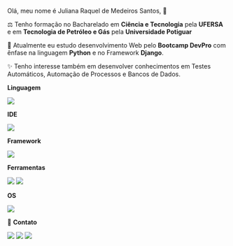 



Olá, meu nome é Juliana Raquel de Medeiros Santos, 👋

⚖ Tenho formação no Bacharelado em **Ciência e Tecnologia** pela **UFERSA** e em **Tecnologia de Petróleo e Gás** pela **Universidade Potiguar**

🧧 Atualmente eu estudo desenvolvimento Web pelo **Bootcamp DevPro** com ênfase na linguagem **Python** e no Framework **Django**.

✨ Tenho interesse também em desenvolver conhecimentos em Testes Automáticos, Automação de Processos e Bancos de Dados.

**Linguagem**

<img src="https://img.shields.io/badge/Python-14354C?style=for-the-badge&logo=python&logoColor=white"></a>

**IDE**

<img src="https://img.shields.io/badge/PyCharm-000000.svg?&style=for-the-badge&logo=PyCharm&logoColor=white"></a>

**Framework**

<img src="https://img.shields.io/badge/Django-092E20?style=for-the-badge&logo=django&logoColor=white"></a>

**Ferramentas**

<img src="https://img.shields.io/badge/GIT-E44C30?style=for-the-badge&logo=git&logoColor=white"></a> 
<a href="https://www.linkedin.com/in/rafaella-ballerini-45875016a" target="_blank"><img src="https://img.shields.io/badge/GitHub-100000?style=for-the-badge&logo=github&logoColor=white"></a> 

**OS**

<img src="https://img.shields.io/badge/Windows-0078D6?style=for-the-badge&logo=windows&logoColor=white"></a>

📱 **Contato**

<a href = "mailto:julianamedeiros_228@hotmail.com"><img src="https://img.shields.io/badge/Microsoft_Outlook-0078D4?style=for-the-badge&logo=microsoft-outlook&logoColor=white"></a>
<a href = "mailto:julianamedeiros_228@hotmail.com"><img src="https://img.shields.io/badge/Telegram-2CA5E0?style=for-the-badge&logo=telegram&logoColor=white"></a>
  <a href="https://www.linkedin.com/in/juliana-medeiros228/" target="_blank"><img src="https://img.shields.io/badge/-LinkedIn-%230077B5?style=for-the-badge&logo=linkedin&logoColor=white" target="_blank"></a>  
